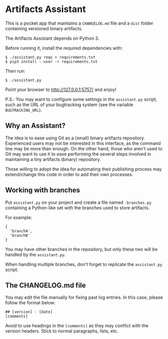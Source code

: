 # Artifacts Assistant

This is a pocket app that maintains a `CHANGELOG.md` file and a `dist` folder
containing versioned binary artifacts.

The Artifacts Assistant depends on Python 3.

Before running it, install the required dependencies with:

    $ ./assistant.py reqs > requirements.txt
    $ pip3 install --user -r requirements.txt

Then run:

    $ ./assistant.py

Point your browser to http://127.0.0.1:5757/ and enjoy!

P.S.: You may want to configure some settings in the `assistant.py` script,
such as the URL of your bugtracking system (see the variable
`BUGTRACKING_URL`).


## Why an Assistant?

The idea is to ease using Git as a (small) binary artifacts repository.
Experienced users may not be interested in this interface, as the command line
may be more than enough. On the other hand, those who aren't used to Git may
want to use it to ease performing the several steps involved in maintaining a
tiny artifacts (binary) repository.

Those willing to adopt the idea for automating their publishing process may
extend/change this code in order to add their own processes.


## Working with branches

Put `assistant.py` on your project and create a file named `.branches.py`
containing a Python-like set with the branches used to store artifacts.

For example:

    {
      'branchA',
      'branchB'
    }

You may have other branches in the repository, but only these two will be
handled by the `assistant.py`.

When handling multiple branches, don't forget to replicate the `assistant.py`
script.


## The CHANGELOG.md file

You may edit the file manually for fixing past log entries. In this case,
please follow the format below:

    ## [version] - [date]
    [comments]

Avoid to use headings in the `[comments]` as they may conflict with the version
headers. Stick to normal paragraphs, lists, etc.


